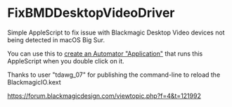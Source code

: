 # FixBMDDesktopVideoDriver
Simple AppleScript to fix issue with Blackmagic Desktop Video devices not being detected in macOS Big Sur.

You can use this to [create an Automator "Application"](https://eshop.macsales.com/blog/42196-macos-101-how-to-automate-tasks-on-your-mac/) that runs this AppleScript when you double click on it.

Thanks to user "tdawg_07" for publishing the command-line to reload the BlackmagicIO.kext

https://forum.blackmagicdesign.com/viewtopic.php?f=4&t=121992
